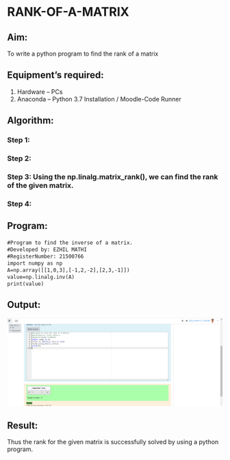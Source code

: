 # RANK-OF-A-MATRIX
## Aim:
To write a python program to find the rank of a matrix
## Equipment’s required:
1. 	Hardware – PCs
2. 	Anaconda – Python 3.7 Installation / Moodle-Code Runner
## Algorithm:
### Step 1: 
### Step 2: 
### Step 3: Using the np.linalg.matrix_rank(), we can find the rank of the given matrix.
### Step 4: 
## Program:
```
#Program to find the inverse of a matrix.
#Developed by: EZHIL MATHI
#RegisterNumber: 21500766
import numpy as np
A=np.array([[1,0,3],[-1,2,-2],[2,3,-1]])
value=np.linalg.inv(A)
print(value)
```
## Output:
![output](./rank.png)
## Result:
Thus the rank for the given matrix is successfully solved by  using a python program.

